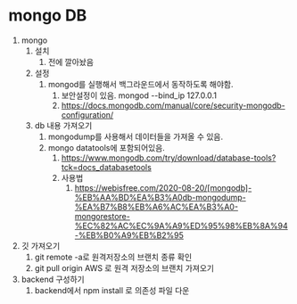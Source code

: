 # mongo DB
1. mongo
   1. 설치
      1. 전에 깔아놨음
   2. 설정
      1. mongod를 실행해서 백그라운드에서 동작하도록 해야함.
         1. 보안설정이 있음. mongod --bind_ip 127.0.0.1 
         2. https://docs.mongodb.com/manual/core/security-mongodb-configuration/
   3. db 내용 가져오기
      1. mongodump를 사용해서 데이터들을 가져올 수 있음.
      2. mongo datatools에 포함되어있음.
         1. https://www.mongodb.com/try/download/database-tools?tck=docs_databasetools
         2. 사용법
            1. https://webisfree.com/2020-08-20/[mongodb]-%EB%AA%BD%EA%B3%A0db-mongodump-%EA%B7%B8%EB%A6%AC%EA%B3%A0-mongorestore-%EC%82%AC%EC%9A%A9%ED%95%98%EB%8A%94-%EB%B0%A9%EB%B2%95
2. 깃 가져오기
   1. git remote -a로 원격저장소의 브랜치 종류 확인
   2. git pull origin AWS 로 원격 저장소의 브랜치 가져오기
3. backend 구성하기
   1. backend에서 npm install 로 의존성 파일 다운